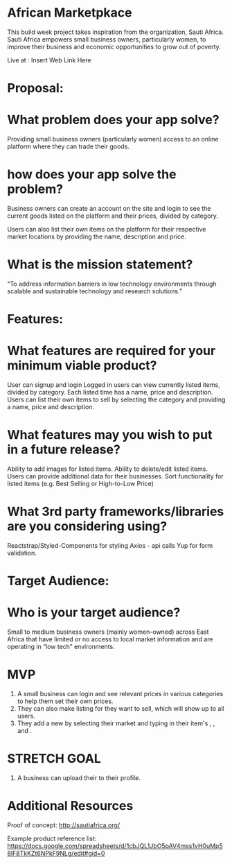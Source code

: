 # African Marketpkace 

This build week project takes inspiration from the organization, Sauti Africa. Sauti Africa empowers small business owners, particularly women, to improve their business and economic opportunities to grow out of poverty. 

Live at : Insert Web Link Here


# Proposal:

# What problem does your app solve?

Providing small business owners (particularly women) access to an online platform where they can trade their goods. 

# how does your app solve the problem?

Business owners can create an account on the site and login to see the current goods listed on the platform and their prices, divided by category.  

Users can also list their own items on the platform for their respective market locations by providing the name, description and price. 


# What is the mission statement?

“To address information barriers in low technology environments through scalable and sustainable technology and research solutions.”


# Features: 

# What features are required for your minimum viable product?

User can signup and login
Logged in users can view currently listed items, divided by category. Each listed time has a name, price and description.
Users can list their own items to sell by selecting the category and providing a name, price and description.

# What features may you wish to put in a future release?

Ability to add images for listed items. 
Ability to delete/edit listed items. 
Users can provide additional data for their businesses. 
Sort functionality for listed items (e.g. Best Selling or High-to-Low Price) 


# What 3rd party frameworks/libraries are you considering using?

Reactstrap/Styled-Components for styling
Axios - api calls
Yup for form validation. 


# Target Audience:

# Who is your target audience?

Small to medium business owners (mainly women-owned) across East Africa that have limited or no access to local market information and are operating in “low tech” environments. 

# MVP
1. A small business <owner> can login and see relevant prices in various categories to help them set their own prices.
2. They can also make listing for <items> they want to sell, which will show up to all users.
3. They add a new <item> by selecting their market <location> and typing in their item's <name>, <description>, and <price>.

# STRETCH GOAL
1. A business <owner> can upload their <picture> to their profile.
  
# Additional Resources 
  
  Proof of concept: 
  http://sautiafrica.org/
  
  Example product reference list:         
  https://docs.google.com/spreadsheets/d/1cbJQL1JbO5pAV4mss1yH0uMp58lF8TkKZt6NPkF9NLg/edit#gid=0
  
  

